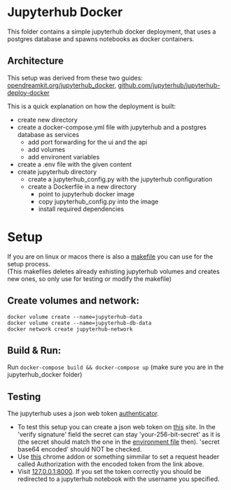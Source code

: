 # Jupyterhub Docker
This folder contains a simple jupyterhub docker deployment, that uses a postgres database and spawns notebooks as docker containers.

## Architecture

This setup was derived from these two guides: [opendreamkit.org/jupyterhub_docker](https://opendreamkit.org/2018/10/17/jupyterhub-docker/), [github.com/jupyterhub/jupyterhub-deploy-docker](https://github.com/jupyterhub/)  

This is a quick explanation on how the deployment is built:  
- create new directory
- create a docker-compose.yml file with jupyterhub and a postgres database as services
  - add port forwarding for the ui and the api
  - add volumes
  - add environent variables
- create a .env file with the given content
- create jupyterhub directory
  - create a jupyterhub_config.py with the jupyterhub configuration
  - create a Dockerfile in a new directory
    - point to jupyterhub docker image  
    - copy jupyterhub_config.py into the image
    - install required dependencies
  
# Setup
 If you are on linux or macos there is also a [makefile](Makefile) you can use for the setup process.  
 (This makefiles deletes already exhisting jupyterhub volumes and creates new ones, so only use for testing or modify the makefile)  

## Create volumes and network:  
`docker volume create --name=jupyterhub-data`  
`docker volume create --name=jupyterhub-db-data`  
`docker network create jupyterhub-network`  

## Build & Run:  
Run `docker-compose build && docker-compose up` (make sure you are in the jupyterhub_docker folder)

## Testing
The jupyterhub uses a json web token [authenticator](https://github.com/izihawa/jwtauthenticator_v2).  
- To test this setup you can create a json web token on [this](https://jwt.io/#debugger-io) site. 
In the 'verify signature' field the secret can stay 'your-256-bit-secret' as it is (the secret should match the one in the [environment file](.env) then).
'secret base64 encoded' should NOT be checked. 
- Use [this](https://chrome.google.com/webstore/detail/modheader/idgpnmonknjnojddfkpgkljpfnnfcklj?hl=en) chrome addon or something simmilar to set a request header called Authorization with the encoded token from the link above.
- Visit [127.0.0.1:8000](127.0.0.1:8000). If you set the token correctly you should be redirected to a jupyterhub notebook with the username you specified.
